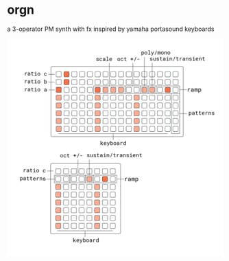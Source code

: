 # orgn
a 3-operator PM synth with fx
inspired by yamaha portasound keyboards

![orgn docs](lib/doc/orgn.png)

